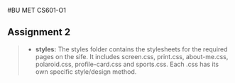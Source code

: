 #BU MET CS601-O1

Assignment 2
------------
> - **styles:** The styles folder contains the stylesheets for the required pages on the sife. It includes      screen.css, print.css, about-me.css, polaroid.css, profile-card.css and sports.css. Each .css has its own specific style/design method. 